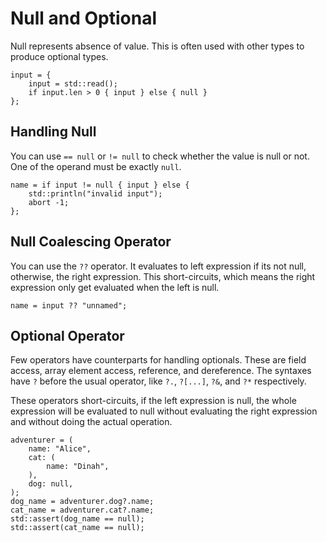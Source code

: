 # Null and Optional

Null represents absence of value. This is often used with other types to produce optional types.

```butter
input = {
    input = std::read();
    if input.len > 0 { input } else { null }
};
```

## Handling Null

You can use `== null` or `!= null` to check whether the value is null or not. One of the operand must be exactly `null`.

```butter
name = if input != null { input } else {
    std::println("invalid input");
    abort -1;
};
```

## Null Coalescing Operator

You can use the `??` operator. It evaluates to left expression if its not null, otherwise, the right expression. This short-circuits, which means the right expression only get evaluated when the left is null.

```butter
name = input ?? "unnamed";
```

## Optional Operator

Few operators have counterparts for handling optionals. These are field access, array element access, reference, and dereference. The syntaxes have `?` before the usual operator, like `?.`, `?[...]`, `?&`, and `?*` respectively.

These operators short-circuits, if the left expression is null, the whole expression will be evaluated to null without evaluating the right expression and without doing the actual operation.

```butter
adventurer = (
    name: "Alice",
    cat: (
        name: "Dinah",
    ),
    dog: null,
);
dog_name = adventurer.dog?.name;
cat_name = adventurer.cat?.name;
std::assert(dog_name == null);
std::assert(cat_name == null);
```
